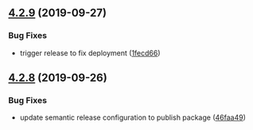 ## [4.2.9](https://github.com/trustpilot/skift/compare/v4.2.8...v4.2.9) (2019-09-27)


### Bug Fixes

* trigger release to fix deployment ([1fecd66](https://github.com/trustpilot/skift/commit/1fecd66))

## [4.2.8](https://github.com/trustpilot/skift/compare/v4.2.7...v4.2.8) (2019-09-26)


### Bug Fixes

* update semantic release configuration to publish package ([46faa49](https://github.com/trustpilot/skift/commit/46faa49))
